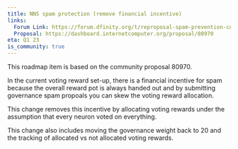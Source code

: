 ```yaml
---
title: NNS spam protection (remove financial incentive)
links:
  Forum Link: https://forum.dfinity.org/t/reproposal-spam-prevention-convert-from-system-based-rewards-to-voter-based-rewards/15352/1
  Proposal: https://dashboard.internetcomputer.org/proposal/80970
eta: Q1 23
is_community: true
---
```

This roadmap item is based on the community proposal 80970.

In the current voting reward set-up, there is a financial incentive for spam because the overall reward pot is always handed out and by submitting governance spam propoals you can skew the voting reward allocation. 

This change removes this incentive by allocating voting rewards under the assumption that every neuron voted on everything. 

This change also includes moving the governance weight back to 20 and the tracking of allocated vs not allocated voting rewards. 

